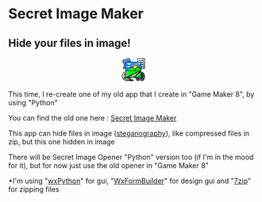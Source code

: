 Secret Image Maker
======

Hide your files in image!
-----

<p align="center">
<img src="https://github.com/MRizaF/Secret-Image-Maker/blob/master/assets/Secret%20Image%20Maker%20-%20Icon.png" alt="Icon"/>
</p>

This time, I re-create one of my old app that I create in "Game Maker 8", by using "Python"

You can find the old one here : [Secret Image Maker](https://gmindo.forumid.net/t1267-secret-image-maker)

This app can hide files in image ([steganography](https://en.wikipedia.org/wiki/Steganography)), like compressed files in zip, but this one hidden in image

There will be Secret Image Opener "Python" version too (if I'm in the mood for it), but for now just use the old opener in "Game Maker 8"

*I'm using "[wxPython](https://www.wxpython.org/)" for gui, "[WxFormBuilder](https://sourceforge.net/projects/wxformbuilder/)" for design gui and "[7zip](https://www.7-zip.org/)" for zipping files
